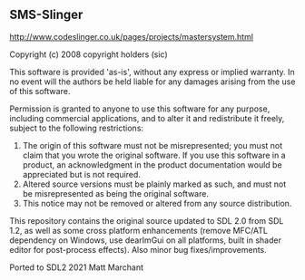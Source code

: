 SMS-Slinger
-----------

http://www.codeslinger.co.uk/pages/projects/mastersystem.html

Copyright (c) 2008 copyright holders (sic)

This software is provided 'as-is', without any express or implied
warranty. In no event will the authors be held liable for any damages
arising from the use of this software.

Permission is granted to anyone to use this software for any purpose,
including commercial applications, and to alter it and redistribute it
freely, subject to the following restrictions:

1. The origin of this software must not be misrepresented; you must not
   claim that you wrote the original software. If you use this software
   in a product, an acknowledgment in the product documentation would be
   appreciated but is not required.
2. Altered source versions must be plainly marked as such, and must not be
   misrepresented as being the original software.
3. This notice may not be removed or altered from any source distribution.



This repository contains the original source updated to SDL 2.0 from
SDL 1.2, as well as some cross platform enhancements (remove MFC/ATL
dependency on Windows, use dearImGui on all platforms, built in shader
editor for post-process effects). Also minor bug fixes/improvements.


Ported to SDL2 2021 Matt Marchant